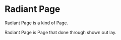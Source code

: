 # Radiant Page

Radiant Page is a kind of Page.

Radiant Page is Page that done through shown out lay.